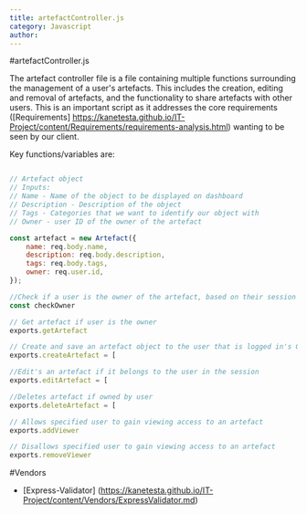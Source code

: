 ```yaml
---
title: artefactController.js
category: Javascript
author: 
---
```


#artefactController.js


The artefact controller file is a file containing multiple functions surrounding the management of a user's artefacts. This includes the creation, editing and removal of artefacts, and the functionality to share artefacts with other users. This is an important script as it addresses the core requirements ([Requirements] https://kanetesta.github.io/IT-Project/content/Requirements/requirements-analysis.html) wanting to be seen by our client. 

Key functions/variables are:

```javascript

// Artefact object
// Inputs:
// Name - Name of the object to be displayed on dashboard
// Description - Description of the object 
// Tags - Categories that we want to identify our object with
// Owner - user ID of the owner of the artefact

const artefact = new Artefact({
    name: req.body.name,
    description: req.body.description,
    tags: req.body.tags,
    owner: req.user.id,
});
```

```javascript
//Check if a user is the owner of the artefact, based on their session (login) information. If they aren't the owner of an artefact, don't let them make changes
const checkOwner
```

```javascript
// Get artefact if user is the owner
exports.getArtefact
```

```javascript
// Create and save an artefact object to the user that is logged in's GCS
exports.createArtefact = [
```

```javascript
//Edit's an artefact if it belongs to the user in the session
exports.editArtefact = [
```

```javascript
//Deletes artefact if owned by user
exports.deleteArtefact = [
```

```javascript
// Allows specified user to gain viewing access to an artefact
exports.addViewer
```

```javascript
// Disallows specified user to gain viewing access to an artefact
exports.removeViewer
```


#Vendors
* [Express-Validator] (https://kanetesta.github.io/IT-Project/content/Vendors/ExpressValidator.md)
